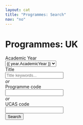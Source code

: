 ```yaml
---
layout: cat
title: "Programmes: Search"
nav: "no"
---
```


<h1 class="padTitle">Programmes: UK</h1>

<form action="planResults.html">

  <div class="form-group row">
    <label for="AcademicYear" class="col-sm-2 col-form-labelXX">Academic Year</label>
    <div class="col-sm-10">
      <select id="AcademicYear" class="form-control">
        {% assign years = site.data.years %}
        {% for year in years %}
        <option>{{ year.AcademicYear }}</option>
        {% endfor %}
      </select>
    </div>
  </div>

<!-- <p>Search by keyword <b>or</b> programme <b>or</b> UCAS code:</p> -->

  <div class="form-group row noPad">
    <label for="Title" class="col-sm-2 col-form-labelXX">Title</label>
    <div class="col-sm-10">
      <input type="text" class="form-control" id="Title" placeholder="Title keywords...">
    </div>
  </div>

<div><i>or</i></div>

  <div class="form-group row noPad">
    <label for="Programme code" class="col-sm-2 col-form-labelXX">Programme code</label>
    <div class="col-sm-10">
      <input type="text" class="form-control" id="Programme code" >
    </div>
  </div>

<div><i>or</i></div>

  <div class="form-group row">
    <label for="UCAS code" class="col-sm-2 col-form-labelXX">UCAS code</label>
    <div class="col-sm-10">
      <input type="text" class="form-control" id="UCAS code" >
    </div>
  </div>

  <div class="form-group row">
    <div class="col-sm-10 offset-sm-2">
      <button type="submit" class="btn btn-primary">Search</button>
    </div>
  </div>

</form>
